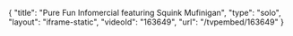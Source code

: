 {
    "title": "Pure Fun Infomercial featuring Squink Mufinigan",
    "type": "solo",
    "layout": "iframe-static",
    "videoId": "163649",
    "url": "\/tvpembed\/163649"
}
